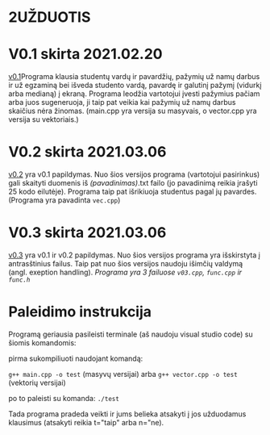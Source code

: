 # 2UŽDUOTIS

# V0.1 skirta 2021.02.20

[v0.1](https://github.com/Sasnauskaite/2uzduotis/releases/tag/V0.1)Programa klausia studentų vardų ir pavardžių, pažymių už namų darbus ir už egzaminą bei išveda studento vardą, pavardę ir galutinį pažymį (vidurkį arba medianą) į ekraną. Programa leodžia vartotojui įvesti pažymius pačiam arba juos sugeneruoja, ji taip pat veikia kai pažymių už namų darbus skaičius nėra žinomas. (main.cpp yra versija su masyvais, o vector.cpp yra versija su vektoriais.)

# V0.2 skirta 2021.03.06

[v0.2](https://github.com/Sasnauskaite/2uzduotis/releases/tag/v0.2) yra v0.1 papildymas. Nuo šios versijos programa (vartotojui pasirinkus) gali skaityti duomenis iš *(pavadinimas)*.txt failo (jo pavadinimą reikia įrašyti 25 kodo eilutėje). Programa taip pat išrikiuoja studentus pagal jų pavardes. (Programa yra pavadinta ``vec.cpp``)

# V0.3 skirta 2021.03.06

[v0.3](https://github.com/Sasnauskaite/2uzduotis/releases/tag/v0.3) yra v0.1 ir v0.2 papildymas. Nuo šios versijos programa yra išskirstyta į antrasštinius failus. Taip pat nuo šios versijos naudoju išimčių valdymą (angl. exeption handling).
*Programa yra 3 failuose `v03.cpp`, `func.cpp` ir `func.h`*

# Paleidimo instrukcija
Programą geriausia pasileisti terminale (aš naudoju visual studio code) su šiomis komandomis:

pirma sukompiliuoti naudojant komandą: 

`g++ main.cpp -o test` (masyvų versijai) arba `g++ vector.cpp -o test` (vektorių versijai)

po to paleisti su komanda: `./test`

Tada programa pradeda veikti ir jums belieka atsakyti į jos užduodamus klausimus (atsakyti reikia t="taip" arba n="ne).
